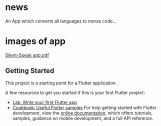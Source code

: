 # news
An App which converts all languages to morse code...


# images of app 
[Silent-Speak app.pdf](https://github.com/ankit071105/SilentSpeak/files/15244134/Silent-Speak.app.pdf)


## Getting Started

This project is a starting point for a Flutter application.

A few resources to get you started if this is your first Flutter project:

- [Lab: Write your first Flutter app](https://docs.flutter.dev/get-started/codelab)
- [Cookbook: Useful Flutter samples](https://docs.flutter.dev/cookbook)
For help getting started with Flutter development, view the
[online documentation](https://docs.flutter.dev/), which offers tutorials,
samples, guidance on mobile development, and a full API reference.
